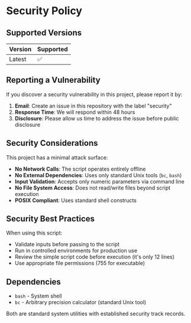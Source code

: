 # Security Policy

## Supported Versions

| Version | Supported          |
| ------- | ------------------ |
| Latest  | :white_check_mark: |

## Reporting a Vulnerability

If you discover a security vulnerability in this project, please report it by:

1. **Email**: Create an issue in this repository with the label "security"
2. **Response Time**: We will respond within 48 hours
3. **Disclosure**: Please allow us time to address the issue before public disclosure

## Security Considerations

This project has a minimal attack surface:

- **No Network Calls**: The script operates entirely offline
- **No External Dependencies**: Uses only standard Unix tools (`bc`, `bash`)
- **Input Validation**: Accepts only numeric parameters via command line
- **No File System Access**: Does not read/write files beyond script execution
- **POSIX Compliant**: Uses standard shell constructs

## Security Best Practices

When using this script:

- Validate inputs before passing to the script
- Run in controlled environments for production use
- Review the simple script code before execution (it's only 12 lines)
- Use appropriate file permissions (755 for executable)

## Dependencies

- `bash` - System shell
- `bc` - Arbitrary precision calculator (standard Unix tool)

Both are standard system utilities with established security track records.
